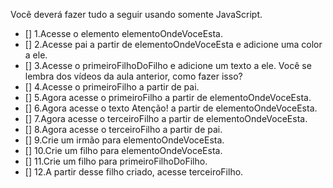 Você deverá fazer tudo a seguir usando somente JavaScript.

- [] 1.Acesse o elemento elementoOndeVoceEsta.
- [] 2.Acesse pai a partir de elementoOndeVoceEsta e adicione uma color a ele.
- [] 3.Acesse o primeiroFilhoDoFilho e adicione um texto a ele. Você se lembra dos vídeos da aula anterior, como fazer isso?
- [] 4.Acesse o primeiroFilho a partir de pai.
- [] 5.Agora acesse o primeiroFilho a partir de elementoOndeVoceEsta.
- [] 6.Agora acesse o texto Atenção! a partir de elementoOndeVoceEsta.
- [] 7.Agora acesse o terceiroFilho a partir de elementoOndeVoceEsta.
- [] 8.Agora acesse o terceiroFilho a partir de pai.
- [] 9.Crie um irmão para elementoOndeVoceEsta.
- [] 10.Crie um filho para elementoOndeVoceEsta.
- [] 11.Crie um filho para primeiroFilhoDoFilho.
- [] 12.A partir desse filho criado, acesse terceiroFilho.
